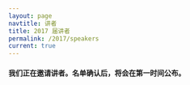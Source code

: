 ```yaml
---
layout: page
navtitle: 讲者
title: 2017 届讲者
permalink: /2017/speakers
current: true
---
```

#### 我们正在邀请讲者。名单确认后，将会在第一时间公布。
